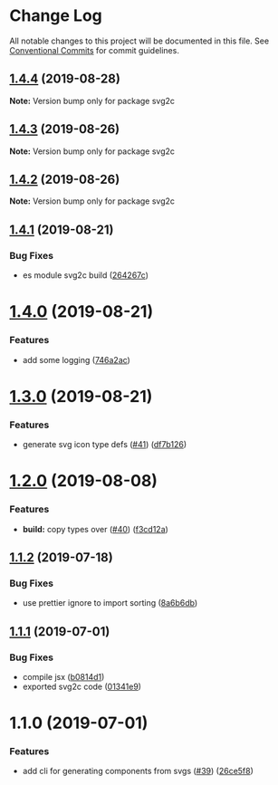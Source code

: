 # Change Log

All notable changes to this project will be documented in this file.
See [Conventional Commits](https://conventionalcommits.org) for commit guidelines.

## [1.4.4](https://github.com/4Catalyzer/cli/compare/svg2c@1.4.3...svg2c@1.4.4) (2019-08-28)

**Note:** Version bump only for package svg2c





## [1.4.3](https://github.com/4Catalyzer/cli/compare/svg2c@1.4.2...svg2c@1.4.3) (2019-08-26)

**Note:** Version bump only for package svg2c





## [1.4.2](https://github.com/4Catalyzer/cli/compare/svg2c@1.4.1...svg2c@1.4.2) (2019-08-26)

**Note:** Version bump only for package svg2c





## [1.4.1](https://github.com/4Catalyzer/cli/compare/svg2c@1.4.0...svg2c@1.4.1) (2019-08-21)


### Bug Fixes

* es module svg2c build ([264267c](https://github.com/4Catalyzer/cli/commit/264267c))





# [1.4.0](https://github.com/4Catalyzer/cli/compare/svg2c@1.3.0...svg2c@1.4.0) (2019-08-21)


### Features

* add some logging ([746a2ac](https://github.com/4Catalyzer/cli/commit/746a2ac))





# [1.3.0](https://github.com/4Catalyzer/cli/compare/svg2c@1.2.0...svg2c@1.3.0) (2019-08-21)


### Features

* generate svg icon type defs ([#41](https://github.com/4Catalyzer/cli/issues/41)) ([df7b126](https://github.com/4Catalyzer/cli/commit/df7b126))





# [1.2.0](https://github.com/4Catalyzer/cli/compare/svg2c@1.1.2...svg2c@1.2.0) (2019-08-08)


### Features

* **build:** copy types over ([#40](https://github.com/4Catalyzer/cli/issues/40)) ([f3cd12a](https://github.com/4Catalyzer/cli/commit/f3cd12a))





## [1.1.2](https://github.com/4Catalyzer/cli/compare/svg2c@1.1.1...svg2c@1.1.2) (2019-07-18)


### Bug Fixes

* use prettier ignore to import sorting ([8a6b6db](https://github.com/4Catalyzer/cli/commit/8a6b6db))





## [1.1.1](https://github.com/4Catalyzer/cli/compare/svg2c@1.1.0...svg2c@1.1.1) (2019-07-01)


### Bug Fixes

* compile jsx ([b0814d1](https://github.com/4Catalyzer/cli/commit/b0814d1))
* exported svg2c code ([01341e9](https://github.com/4Catalyzer/cli/commit/01341e9))





# 1.1.0 (2019-07-01)


### Features

* add cli for generating components from svgs ([#39](https://github.com/4Catalyzer/cli/issues/39)) ([26ce5f8](https://github.com/4Catalyzer/cli/commit/26ce5f8))
